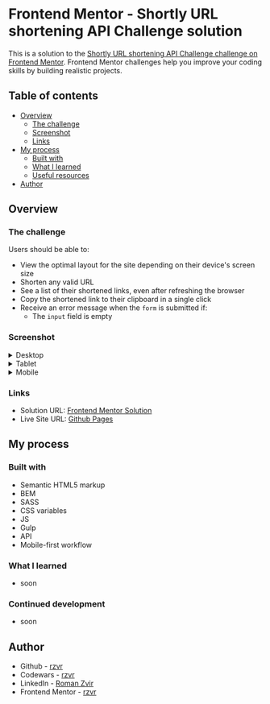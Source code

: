 # Frontend Mentor - Shortly URL shortening API Challenge solution

This is a solution to the [Shortly URL shortening API Challenge challenge on Frontend Mentor](https://www.frontendmentor.io/challenges/url-shortening-api-landing-page-2ce3ob-G). Frontend Mentor challenges help you improve your coding skills by building realistic projects. 

## Table of contents

- [Overview](#overview)
  - [The challenge](#the-challenge)
  - [Screenshot](#screenshot)
  - [Links](#links)
- [My process](#my-process)
  - [Built with](#built-with)
  - [What I learned](#what-i-learned)
  - [Useful resources](#useful-resources)
- [Author](#author)

## Overview

### The challenge

Users should be able to:

- View the optimal layout for the site depending on their device's screen size
- Shorten any valid URL
- See a list of their shortened links, even after refreshing the browser
- Copy the shortened link to their clipboard in a single click
- Receive an error message when the `form` is submitted if:
  - The `input` field is empty

### Screenshot

<details>
  <summary>Desktop</summary>

<img src="./screenshots/desktop-large.png" alt="screenshot of desktop resolution project" width="700"/>
<img src="./screenshots/desktop-large-links.png" alt="screenshot of desktop resolution project" width="700"/>
<img src="./screenshots/desktop-medium.png" alt="screenshot of desktop resolution project" width="700"/>
</details>

<details>
  <summary>Tablet</summary>

<img src="./screenshots/tablet.png" alt="screenshot of tablet resolution project" width="400"/>
<img src="./screenshots/tablet-links.png" alt="screenshot of tablet resolution project" width="400"/>
</details>

<details>
  <summary>Mobile</summary>

<img src="./screenshots/mobile.png" alt="screenshot of mobile resolution project" width="200"/>
<img src="./screenshots/mobile-links.png" alt="screenshot of mobile resolution project" width="200"/>
</details>

### Links


- Solution URL: [Frontend Mentor Solution](https://www.frontendmentor.io/solutions/url-shortening-api-landing-page-using-gulp-sass-js-api-bem-html-ZdPAS8ljr)
- Live Site URL: [Github Pages](https://rzvr.github.io/url-shortening-api/)

## My process

### Built with


- Semantic HTML5 markup
- BEM
- SASS
- CSS variables
- JS
- Gulp
- API
- Mobile-first workflow

### What I learned

- soon

### Continued development

- soon

## Author

- Github - [rzvr](https://github.com/rzvr)
- Codewars - [rzvr](https://www.codewars.com/users/rzvr)
- LinkedIn - [Roman Zvir](https://www.linkedin.com/in/roman-zvir-8a4394214)
- Frontend Mentor - [rzvr](https://www.frontendmentor.io/profile/rzvr)
